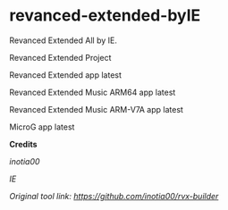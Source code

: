 # revanced-extended-byIE
Revanced Extended All by IE.

Revanced Extended Project 

Revanced Extended app latest

Revanced Extended Music ARM64 app latest

Revanced Extended Music ARM-V7A app latest

MicroG app latest

**Credits**

*inotia00*

*IE*

*Original tool link: *https://github.com/inotia00/rvx-builder**


